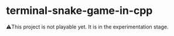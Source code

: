 # terminal-snake-game-in-cpp
⚠️This project is not playable yet. It is in the experimentation stage.
